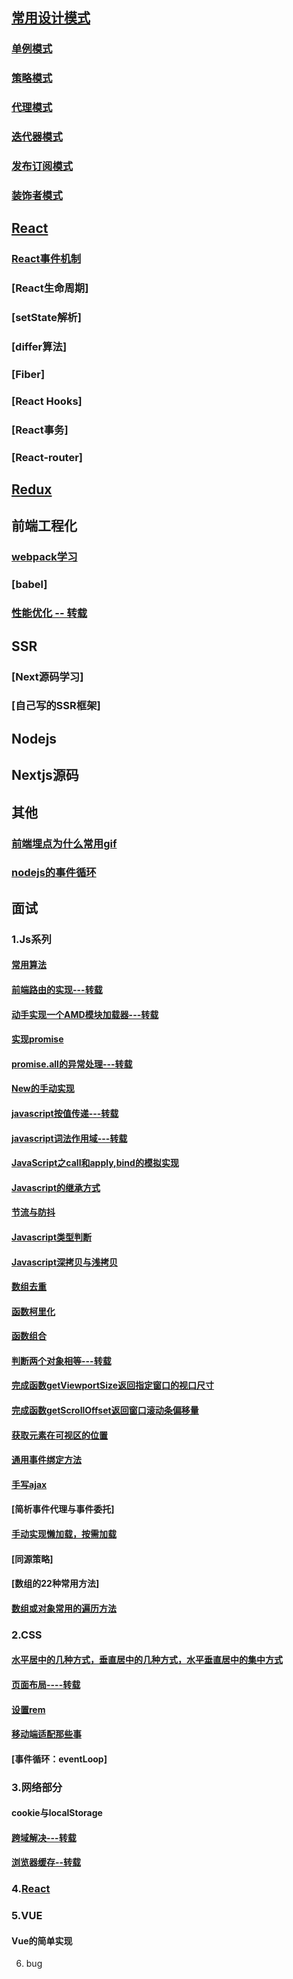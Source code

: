 ## [常用设计模式](https://github.com/ClimbYU/design-patterns)
 ### [单例模式](https://github.com/ClimbYU/design-patterns/blob/master/Singleton.html)
 ### [策略模式](https://github.com/ClimbYU/design-patterns/blob/master/Strategy.html)
 ### [代理模式](https://github.com/ClimbYU/design-patterns/blob/master/Proxy.html)
 ### [迭代器模式](https://github.com/ClimbYU/design-patterns/blob/master/Iterator.html)
 ### [发布订阅模式](https://github.com/ClimbYU/design-patterns/blob/master/publish-subscription.html)
 ### [装饰者模式](https://github.com/ClimbYU/design-patterns/blob/master/decorator.html)

## [React](https://github.com/ClimbYU/react-core-learn)
 ### [React事件机制](https://github.com/ClimbYU/react-core-learn/issues)
 ### [React生命周期]
 ### [setState解析]
 ### [differ算法]
 ### [Fiber]
 ### [React Hooks]
 ### [React事务]
 ### [React-router]

## [Redux](https://github.com/ClimbYU/learn-redux)

## 前端工程化
 ### [webpack学习](https://github.com/ClimbYU/webpacklearn)
 ### [babel]
 ### [性能优化 -- 转载](https://juejin.im/post/5c011e0c5188252ea66afdfa)

## SSR
 ### [Next源码学习]
 ### [自己写的SSR框架]

## Nodejs

## Nextjs源码
## 其他
 ### [前端埋点为什么常用gif](https://toutiao.io/posts/xpy6p8/preview)
 ### [nodejs的事件循环](https://segmentfault.com/a/1190000013102056)

## 面试
### 1.Js系列
   #### [常用算法](https://github.com/ClimbYU/blog/issues/1)
   #### [前端路由的实现---转载](https://juejin.im/post/5ac61da66fb9a028c71eae1b)
   #### [动手实现一个AMD模块加载器---转载](https://github.com/huruji/blog/issues/13)
   #### [实现promise](https://github.com/ClimbYU/blog/issues/2)
   #### [promise.all的异常处理---转载](https://zhuanlan.zhihu.com/p/37728714)
   #### [New的手动实现](https://github.com/ClimbYU/blog/issues/3)
   #### [javascript按值传递---转载](https://github.com/mqyqingfeng/Blog/issues/10)
   #### [javascript词法作用域---转载](https://github.com/mqyqingfeng/Blog/issues/3)
   #### [JavaScript之call和apply,bind的模拟实现](https://github.com/ClimbYU/blog/issues/4)
   #### [Javascript的继承方式](https://github.com/ClimbYU/blog/issues/5)
   #### [节流与防抖](https://github.com/ClimbYU/blog/issues/6)
   #### [Javascript类型判断](https://github.com/ClimbYU/blog/issues/7)
   #### [Javascript深拷贝与浅拷贝](https://github.com/ClimbYU/blog/issues/9)
   #### [数组去重](https://github.com/ClimbYU/blog/issues/10)
   #### [函数柯里化](https://github.com/ClimbYU/blog/issues/8)
   #### [函数组合](https://github.com/ClimbYU/blog/issues/11)
   #### [判断两个对象相等---转载](https://github.com/mqyqingfeng/Blog/issues/41)
   #### [完成函数getViewportSize返回指定窗口的视口尺寸](https://github.com/qiu-deqing/FE-interview#%E5%AE%8C%E6%88%90%E5%87%BD%E6%95%B0getviewportsize%E8%BF%94%E5%9B%9E%E6%8C%87%E5%AE%9A%E7%AA%97%E5%8F%A3%E7%9A%84%E8%A7%86%E5%8F%A3%E5%B0%BA%E5%AF%B8)
   #### [完成函数getScrollOffset返回窗口滚动条偏移量](https://github.com/qiu-deqing/FE-interview#%E5%AE%8C%E6%88%90%E5%87%BD%E6%95%B0getscrolloffset%E8%BF%94%E5%9B%9E%E7%AA%97%E5%8F%A3%E6%BB%9A%E5%8A%A8%E6%9D%A1%E5%81%8F%E7%A7%BB%E9%87%8F)
   #### [获取元素在可视区的位置](https://github.com/ClimbYU/blog/issues/12)
   #### [通用事件绑定方法](https://github.com/ClimbYU/blog/issues/13)
   #### [手写ajax](https://github.com/ClimbYU/blog/issues/14)
   #### [简析事件代理与事件委托]
   #### [手动实现懒加载，按需加载](https://github.com/ClimbYU/react-lazy-demo)
   #### [同源策略]
   #### [数组的22种常用方法]
   #### [数组或对象常用的遍历方法](https://github.com/ClimbYU/blog/issues/15)
### 2.CSS
   #### [水平居中的几种方式，垂直居中的几种方式，水平垂直居中的集中方式](https://github.com/ClimbYU/css-layout)
   #### [页面布局----转载](https://www.cnblogs.com/best/category/313045.html)
   #### [设置rem](https://github.com/ClimbYU/blog/issues/18)
   #### [移动端适配那些事](https://github.com/ClimbYU/blog/issues/19)
   #### [事件循环：eventLoop]
### 3.网络部分
  #### cookie与localStorage
  #### [跨域解决---转载](https://juejin.im/post/5a2f92c65188253e2470f16d)
  #### [浏览器缓存--转载](https://mp.weixin.qq.com/s?__biz=MzAxODE2MjM1MA==&mid=2651553545&idx=2&sn=71efd68546b1c34485c0133053d4c693&chksm=8025a8c8b75221dedd749d7c3fab852850198384b8dfee2f57e3986cd27fdd674a6986e96d8b&mpshare=1&scene=1&srcid=0122ShhzID444X9ApFFwDf2X&key=3200a59e5c1504c23d44c2bffa417028c160a038e89269681d107fde2847aa65df9e79b7cb303545f71cdcc931a037706673767f93d9874e20b660665920a700cf0134545ede72d1459126ecd29ad3c4&ascene=1&uin=MjIzNjc1MDQw&devicetype=Windows+10&version=62060739&lang=zh_CN&pass_ticket=GzH2VDY%2B49%2FY423n1pj%2FaKS2xJOphPwd%2BY0JAHP7Cf0%3D)
### 4.[React](https://github.com/wx-chevalier/Web-Series/tree/master/React)
### 5.VUE
   #### Vue的简单实现

6. bug
